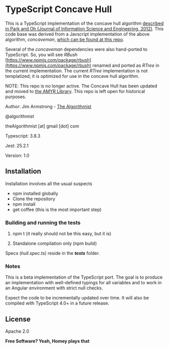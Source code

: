 # TypeScript Concave Hull

This is a  TypeScript implementation of the concave hull algorithm [described in Park and Oh (Journal of Information Science and Engineering, 2012)](https://citeseerx.ist.psu.edu/viewdoc/download?doi=10.1.1.676.6258&rep=rep1&type=pdf). This code base was derived from a Javscript implementation of the above algorithm, _concaveman_, [which can be found at this repo](https://github.com/mapbox/concaveman).  

Several of the _concaveman_ dependencies were also hand-ported to TypeScript.  So, you will see _RBush_ [https://www.npmjs.com/package/rbush](https://www.npmjs.com/package/rbush) renamed and ported as _RTree_ in the current implementation.  The current _RTree_ implementation is not templatized; it is optimized for use in the concave hull algorithm.

NOTE:  This repo is no longer active.  The Concave Hull has been updated and moved to [the AMYR Library](https://github.com/theAlgorithmist/AMYR).  This repo is left open for historical purposes.

Author:  Jim Armstrong - [The Algorithmist]

@algorithmist

theAlgorithmist [at] gmail [dot] com

Typescript: 3.8.3

Jest: 25.2.1

Version: 1.0

## Installation

Installation involves all the usual suspects

  - npm installed globally
  - Clone the repository
  - npm install
  - get coffee (this is the most important step)


### Building and running the tests

1. npm t (it really should not be this easy, but it is)

2. Standalone compilation only (npm build)

Specs (_hull.spec.ts_) reside in the ___tests___ folder.


### Notes

This is a beta implementation of the TypeScript port.  The goal is to produce an implementation with well-defined typings for all variables and to work in an Angular environment with strict null checks.

Expect the code to be incrementally updated over time.  It will also be compiled with TypeScript 4.0+ in a future release.


License
----

Apache 2.0

**Free Software? Yeah, Homey plays that**

[//]: # (kudos http://stackoverflow.com/questions/4823468/store-comments-in-markdown-syntax)

[The Algorithmist]: <https://www.linkedin.com/in/jimarmstrong/>

